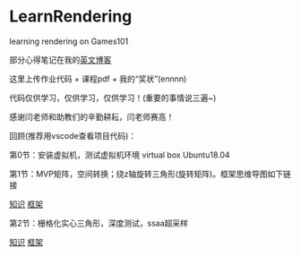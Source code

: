 # LearnRendering

learning rendering on Games101


部分心得笔记在我的[英文博客](http://keneyr.com/)


这里上传作业代码 + 课程pdf + 我的“奖状”(ennnn)


代码仅供学习，仅供学习，仅供学习！(重要的事情说三遍~)


感谢闫老师和助教们的辛勤耕耘，闫老师赛高！


回顾(推荐用vscode查看项目代码)：

第0节：安装虚拟机，测试虚拟机环境 virtual box Ubuntu18.04

第1节：MVP矩阵，空间转换；绕z轴旋转三角形(旋转矩阵)。框架思维导图如下链接

[知识](https://naotu.baidu.com/file/00108778255ff26980fb41fb49a14443)
[框架](https://naotu.baidu.com/file/7beebb6492a43cd23b28bdac9bdf0253)

第2节：栅格化实心三角形，深度测试，ssaa超采样

[知识]()
[框架]()


